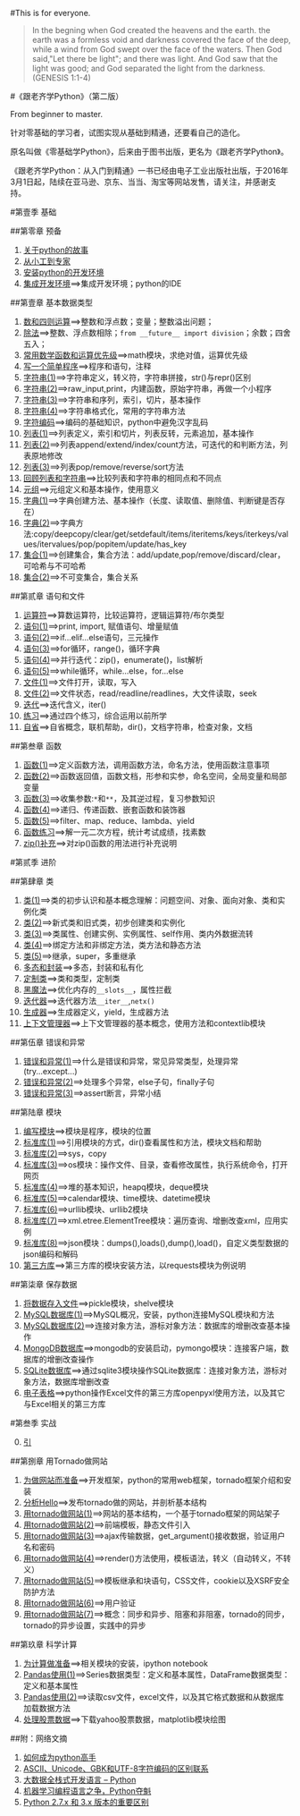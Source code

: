 #This is for everyone.

>In the begning when God created the heavens and the earth. the earth was a formless void and darkness covered the face of the deep, while a wind from God swept over the face of the waters. Then God said,"Let there be light"; and there was light. And God saw that the light was good; and God separated the light from the darkness. (GENESIS 1:1-4)

#《跟老齐学Python》（第二版）

From beginner to master.

针对零基础的学习者，试图实现从基础到精通，还要看自己的造化。

原名叫做《零基础学Python》，后来由于图书出版，更名为《跟老齐学Python》。

《跟老齐学Python：从入门到精通》一书已经由电子工业出版社出版，于2016年3月1日起，陆续在亚马逊、京东、当当、淘宝等网站发售，请关注，并感谢支持。

#第壹季 基础

##第零章 预备

1. [关于python的故事](./01.md)
2. [从小工到专家](./02.md)
3. [安装python的开发环境](./03.md)
4. [集成开发环境](./101.md)==>集成开发环境；python的IDE

##第壹章 基本数据类型

1. [数和四则运算](./102.md)==>整数和浮点数；变量；整数溢出问题；
2. [除法](./103.md)==>整数、浮点数相除；`from __future__ import division`；余数；四舍五入；
3. [常用数学函数和运算优先级](./104.md)==>math模块，求绝对值，运算优先级
4. [写一个简单程序](./105.md)==>程序和语句，注释
5. [字符串(1)](./106.md)==>字符串定义，转义符，字符串拼接，str()与repr()区别
6. [字符串(2)](./107.md)==>raw_input,print，内建函数，原始字符串，再做一个小程序
7. [字符串(3)](./108.md)==>字符串和序列，索引，切片，基本操作
8. [字符串(4)](./109.md)==>字符串格式化，常用的字符串方法
9. [字符编码](./110.md)==>编码的基础知识，python中避免汉字乱码
10. [列表(1)](./111.md)==>列表定义，索引和切片，列表反转，元素追加，基本操作
11. [列表(2)](./112.md)==>列表append/extend/index/count方法，可迭代的和判断方法，列表原地修改
12. [列表(3)](./113.md)==>列表pop/remove/reverse/sort方法
13. [回顾列表和字符串](./114.md)==>比较列表和字符串的相同点和不同点
14. [元组](./115.md)==>元组定义和基本操作，使用意义
15. [字典(1)](./116.md)==>字典创建方法、基本操作（长度、读取值、删除值、判断键是否存在）
16. [字典(2)](./117.md)==>字典方法:copy/deepcopy/clear/get/setdefault/items/iteritems/keys/iterkeys/values/itervalues/pop/popitem/update/has_key
17. [集合(1)](./118.md)==>创建集合，集合方法：add/update,pop/remove/discard/clear，可哈希与不可哈希
18. [集合(2)](./119.md)==>不可变集合，集合关系

##第贰章 语句和文件

1. [运算符](./120.md)==>算数运算符，比较运算符，逻辑运算符/布尔类型
2. [语句(1)](./121.md)==>print, import, 赋值语句、增量赋值
3. [语句(2)](./122.md)==>if...elif...else语句，三元操作
4. [语句(3)](./123.md)==>for循环，range()，循环字典
5. [语句(4)](./124.md)==>并行迭代：zip()，enumerate()，list解析
6. [语句(5)](./125.md)==>while循环，while...else，for...else
7. [文件(1)](./126.md)==>文件打开，读取，写入
8. [文件(2)](./127.md)==>文件状态，read/readline/readlines，大文件读取，seek
9. [迭代](./128.md)==>迭代含义，iter()
10. [练习](./129.md)==>通过四个练习，综合运用以前所学
11. [自省](./130.md)==>自省概念，联机帮助，dir()，文档字符串，检查对象，文档

##第叁章 函数

1. [函数(1)](./201.md)==>定义函数方法，调用函数方法，命名方法，使用函数注意事项
2. [函数(2)](./202.md)==>函数返回值，函数文档，形参和实参，命名空间，全局变量和局部变量
3. [函数(3)](./203.md)==>收集参数:`*`和`**`，及其逆过程，复习参数知识
4. [函数(4)](./204.md)==>递归、传递函数、嵌套函数和装饰器
5. [函数(5)](./237.md)==>filter、map、reduce、lambda、yield
6. [函数练习](./205.md)==>解一元二次方程，统计考试成绩，找素数
7. [zip()补充](./236.md)==>对zip()函数的用法进行补充说明

#第贰季 进阶

##第肆章 类

1. [类(1)](./206.md)==>类的初步认识和基本概念理解：问题空间、对象、面向对象、类和实例化类
2. [类(2)](./207.md)==>新式类和旧式类，初步创建类和实例化
3. [类(3)](./208.md)==>类属性、创建实例、实例属性、self作用、类内外数据流转
4. [类(4)](./238.md)==>绑定方法和非绑定方法，类方法和静态方法
5. [类(5)](./209.md)==>继承，super，多重继承
6. [多态和封装](./211.md)==>多态，封装和私有化
7. [定制类](./239.md)==>类和类型，定制类
8. [黑魔法](./240.md)==>优化内存的`__slots__`，属性拦截
9. [迭代器](./214.md)==>迭代器方法`__iter__`,`netx()`
11. [生成器](./215.md)==>生成器定义，yield，生成器方法
12. [上下文管理器](./235.md)==>上下文管理器的基本概念，使用方法和contextlib模块

##第伍章 错误和异常

1. [错误和异常(1)](./216.md)==>什么是错误和异常，常见异常类型，处理异常(try...except...)
2. [错误和异常(2)](./217.md)==>处理多个异常，else子句，finally子句
3. [错误和异常(3)](./218.md)==>assert断言，异常小结

##第陆章 模块

1. [编写模块](./219.md)==>模块是程序，模块的位置
2. [标准库(1)](./220.md)==>引用模块的方式，dir()查看属性和方法，模块文档和帮助
3. [标准库(2)](./221.md)==>sys，copy
4. [标准库(3)](./222.md)==>os模块：操作文件、目录，查看修改属性，执行系统命令，打开网页
5. [标准库(4)](./223.md)==>堆的基本知识，heapq模块，deque模块
6. [标准库(5)](./224.md)==>calendar模块、time模块、datetime模块
7. [标准库(6)](./225.md)==>urllib模块、urllib2模块
8. [标准库(7)](./226.md)==>xml.etree.ElementTree模块：遍历查询、增删改查xml，应用实例
9. [标准库(8)](./227.md)==>json模块：dumps(),loads(),dump(),load()，自定义类型数据的json编码和解码
10. [第三方库](./228.md)==>第三方库的模块安装方法，以requests模块为例说明

##第柒章 保存数据

1. [将数据存入文件](./229.md)==>pickle模块，shelve模块
2. [MySQL数据库(1)](./230.md)==>MySQL概况，安装，python连接MySQL模块和方法
3. [MySQL数据库(2)](./231.md)==>连接对象方法，游标对象方法：数据库的增删改查基本操作
4. [MongoDB数据库](./232.md)==>mongodb的安装启动，pymongo模块：连接客户端，数据库的增删改查操作
5. [SQLite数据库](./233.md)==>通过sqlite3模块操作SQLite数据库：连接对象方法，游标对象方法，数据库增删改查
6. [电子表格](./234.md)==>python操作Excel文件的第三方库openpyxl使用方法，以及其它与Excel相关的第三方库

#第叁季 实战

0. [引](./300.md)

##第捌章 用Tornado做网站

1. [为做网站而准备](./301.md)==>开发框架，python的常用web框架，tornado框架介绍和安装
2. [分析Hello](./302.md)==>发布tornado做的网站，并剖析基本结构
3. [用tornado做网站(1)](./303.md)==>网站的基本结构，一个基于tornado框架的网站架子
4. [用tornado做网站(2)](./304.md)==>前端模板，静态文件引入
5. [用tornado做网站(3)](./305.md)==>ajax传输数据，get_argument()接收数据，验证用户名和密码
6. [用tornado做网站(4)](./306.md)==>render()方法使用，模板语法，转义（自动转义，不转义）
7. [用tornado做网站(5)](./307.md)==>模板继承和块语句，CSS文件，cookie以及XSRF安全防护方法
8. [用tornado做网站(6)](./308.md)==>用户验证
9. [用tornado做网站(7)](./309.md)==>概念：同步和异步、阻塞和非阻塞，tornado的同步，tornado的异步设置，实践中的异步

##第玖章 科学计算

1. [为计算做准备](./310.md)==>相关模块的安装，ipython notebook
2. [Pandas使用(1)](./311.md)==>Series数据类型：定义和基本属性，DataFrame数据类型：定义和基本属性
3. [Pandas使用(2)](./312.md)==>读取csv文件，excel文件，以及其它格式数据和从数据库加载数据方法
4. [处理股票数据](./313.md)==>下载yahoo股票数据，matplotlib模块绘图

##附：网络文摘

1. [如何成为python高手](./n001.md)
2. [ASCII、Unicode、GBK和UTF-8字符编码的区别联系](./n002.md)
3. [大数据全栈式开发语言 – Python](./n003.md)
4. [机器学习编程语言之争，Python夺魁](./n004.md)
5. [Python 2.7.x 和 3.x 版本的重要区别](./n005.md)